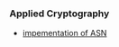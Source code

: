 ### Applied Cryptography
 - [impementation of ASN](Others/general-topics/cyber-security/applied_crypto/lab2)